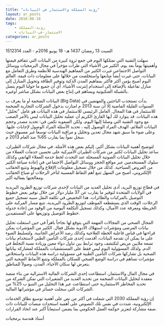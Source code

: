 ```yaml
---
title: "رؤية المملكة والاستثمار في البيانات"
layout: ar_posts
date: 2016-06-18
tags:
    - رؤية-المملكة
    - الاستثمار-في-البيانات
categories: ar_posts
---
```


 السبت 13 رمضان 1437 هـ- 18 يونيو 2016م - العدد 1512314

سهلت التقنية التي نمتلكها اليوم في جمع ثروة كبيرة من البيانات التي تتفاقم قيمتها وأهميتها يوماً بعد يوم. الكثير من الأشياء التي طرأت مؤخراً في مجال البرمجيات ووسائل التواصل الاجتماعي غيرت الكثير من المفاهيم الهندسية للأنظمة وطرق التعامل مع البيانات، حتى غيرت أيضاً منابعها واستخلصت من خلالها على معلومات ذات قيمة. العالم اليوم أصبح يؤمن أكثر فأكثر بمفاهيم المدن الذكية وتوفير الطاقة وتحويل المنازل إلى منازل تفاعيلة بالإضافة إلى استخدام إنترنت الأشياء. أي أن جميع ما حولنا اليوم يتصل بالشبكة العنكبوتية ويساهم في إنتاج بعض البيانات بشكل مباشر أوغيره.

البيانات الضخمة أو ما يعرف ب (Big Data) بدأت تستجذب الباحثين والمهتمين في السنوات القليلة الماضية إلا أن سنة 2013 م امتازت بدخول الشركات التجارية الضخمة للاستثمار في هذا المجال. العامل الرئيسي للاستثمار في هذه البيانات هو عامل "تحليل" هذه البيانات. قد يتوارد لك أيها القارئ الكريم أن عملية تحليل البيانات ليس بالأمر الصعب مع وجود التقنية التي وصلنا إليها اليوم، ولكن الصعوبة تكمن في: تحديد مصدر وحجم البيانات الملائم، الهدف المراد الوصول إليه ، تحديد الأسئلة المراد الوصول لإجابات عليها. وعلى ضوء ما سبق شهد مجال تعدين وتحليل و مراقبة البيانات توسعاً غير مسبوق حيث سجل نمواً بما يقارب 65% منذ العام 2013 م.

لتوضيح أهمية البيانات بشكل أكبر، إليكم بعض هذه الأمثلة. في مجال شركات الطيران، ساعد تحليل البيانات لكثير من شركات الطيران الأميركية على تحسين خدمات العملاء من خلال تحليل البيانات الصوتية المسجلة عند التحدث لخط خدمة العملاء الهاتفي وكذلك سلوك المستخدمين عبر مواقع الحجز ووسائل التواصل الاجتماعي في إعادة صياغة الكثير من العروض السياحية. كذلك من خلال تسجيل معلومات الإقلاع والهبوط وتتبع الحقائب الإلكتروني، أصبح من السهل تتبع أهم النقاط المسببة لتأخر الرحلات أو ضياع الحقائب ومعالجتها بفعالية أكبر.

في قطاع توزيع البريد، أدى تحليل العديد من البيانات لإحدى شركات توزيع الطرود البريدية في الولايات المتحدة لتوفير ما يقارب عن 37 مليار دولار من خلال توفير بعض خطوط التوصيل بالمركبات والطائرات. هذا التخفيض في تكلفة النقل سببه تسجيل جميع الرحلات، الوقت الذي يستقطعه الموظف لتوزيع الطرود البريدية، تتبع مسار المركبة على الخريطة ومعرفة عدد الأميال، وكذلك تسجيل التكلفة اليومية من الوقود من إعادة جدولة خطوط التوصيل وتوزيعها على المستفيدين.

المجال الصحي من المجالات المهمة التي يتوقع لها نجاحاً باهراً في حين استغلت تحليل بيانات المرضى ومؤشرات استهلاك الأدوية بشكل فعال. الكثير من المؤشرات يمكن قراءتها في قياس فاعلية الخطة العلاجية وكذلك رصد الأعراض الجانبية. ولتسليط الضوء على ما يمكن أن تقدمه البيانات، أقدمت إحدى شركات التأمين الطبي لاستخدام بيانات تسعة ملايين مريض لتكتشف وجود ترابط بين تناول دواء معين وزيادة نسبة التجلط في الدم. ولذلك المسؤولية اليوم ليس فقط على المستشفيات بالمملكة لمشاركة بياناتها الصحية بل تشاركها شركات التأمين الطبية في مسؤولية دراسة هذه البيانات واستخلاص مؤشرات تساهم في دراسة الوضع الصحي للسكان بالمملكة وتتبع الأنماط الصحية التي يتعرض لها سكان الأحياء، المدن، وصولاً للمناطق.

في مجال المال والاستثمار، استطاعت إحدى الشركات المالية الاسترالية من بناء منصة معقدة لتحليل البيانات الضخمة من تحديد العديد من المتغيرات التي تمكن الشركة من تحديد المخاطر الاستثمارية حتى استطاعت عبر هذا التحليل من التنبؤ ب 25% من الشركات التي سجلت خسائر في مؤشراتها المالية.

إن رؤية المملكة 2030 التي شملت في أكثر من نص على أهمية توسيع نطاق الخدمات الإلكترونية، شددت في نفس تلك النصوص على أهمية استحداث منصات للبيانات ذات صفة مشاركة لتعزيز حوكمة العمل الحكومي بما يضمن استيعاباً أكبر عند اتخاذ القرارات.

أستاذ هندسة برمجيات
